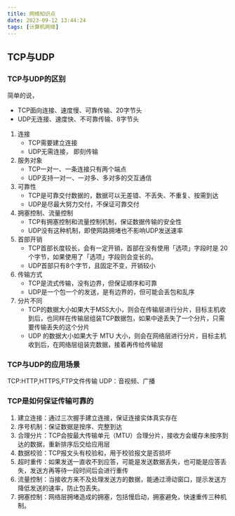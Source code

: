 ```yaml
---
title: 网络知识点
date: 2023-09-12 13:44:24
tags: [计算机网络]
---
```


## TCP与UDP  
### TCP与UDP的区别  
简单的说，
- TCP面向连接、速度慢、可靠传输、20字节头
- UDP无连接、速度快、不可靠传输、8字节头  

1. 连接
   - TCP需要建立连接
   - UDP无需连接， 即刻传输
2. 服务对象
   - TCP一对一、一条连接只有两个端点
   - UDP支持一对一、一对多、多对多的交互通信
3. 可靠性
   - TCP是可靠交付数据的，数据可以无差错、不丢失、不重复、按需到达
   - UDP是尽最大努力交付，不保证可靠交付
4. 拥塞控制、流量控制
   - TCP有拥塞控制和流量控制机制，保证数据传输的安全性
   - UDP没有这种机制，即使网路拥堵也不影响UDP发送速率
5. 首部开销
   - TCP首部长度较长，会有一定开销，首部在没有使用「选项」字段时是 20 个字节，如果使用了「选项」字段则会变长的。
   - UDP首部只有8个字节，且固定不变，开销较小
6. 传输方式
   - TCP是流式传输，没有边界，但保证顺序和可靠
   - UDP是一个包一个的发送，是有边界的，但可能会丢包和乱序
7. 分片不同
   - TCP的数据大小如果大于MSS大小，则会在传输层进行分片，目标主机收到后，也同样在传输层组装TCP数据包，如果中途丢失了一个分片，只需要传输丢失的这个分片
   - UDP 的数据大小如果大于 MTU 大小，则会在网络层进行分片，目标主机收到后，在网络层组装完数据，接着再传给传输层

### TCP与UDP的应用场景
TCP:HTTP,HTTPS,FTP文件传输
UDP：音视频、广播

### TCP是如何保证传输可靠的
1. 建立连接：通过三次握手建立连接，保证连接实体真实存在  
2. 序号机制：保证数据是按序、完整到达
3. 合理分片：TCP会按最大传输单元（MTU）合理分片，接收方会缓存未按序到达的数据，重新排序后交给应用层
4. 数据校验：TCP报文头有校验和，用于校验报文是否损坏
5. 超时重传：如果发送一直收不到应答，可能是发送数据丢失，也可能是应答丢失，发送方再等待一段时间后会进行重传
6. 流量控制：当接收方来不及处理发送方的数据，能通过滑动窗口，提示发送方降低发送的速率，防止包丢失。
7. 拥塞控制：网络层拥堵造成的拥塞，包括慢启动，拥塞避免，快速重传三种机制。